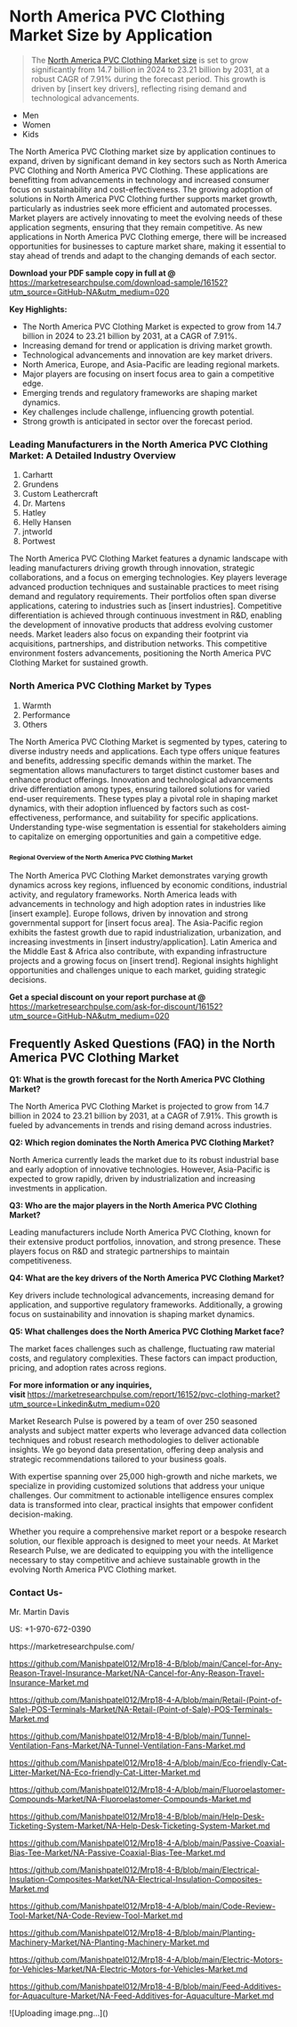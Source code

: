 <h1>North America PVC Clothing Market&nbsp;Size by Application</h1><blockquote><p>The <a href="https://marketresearchpulse.com/download-sample/16152?utm_source=GitHub-NA&amp;utm_medium=020">North America PVC Clothing Market size</a> is set to grow significantly from 14.7 billion in 2024 to 23.21 billion by 2031, at a robust CAGR of 7.91% during the forecast period. This growth is driven by [insert key drivers], reflecting rising demand and technological advancements.</p></blockquote><ul><li>Men<li> Women<li> Kids</li></ul><p>The North America PVC Clothing market size by application continues to expand, driven by significant demand in key sectors such as North America PVC Clothing and North America PVC Clothing. These applications are benefitting from advancements in technology and increased consumer focus on sustainability and cost-effectiveness. The growing adoption of solutions in North America PVC Clothing further supports market growth, particularly as industries seek more efficient and automated processes. Market players are actively innovating to meet the evolving needs of these application segments, ensuring that they remain competitive. As new applications in North America PVC Clothing emerge, there will be increased opportunities for businesses to capture market share, making it essential to stay ahead of trends and adapt to the changing demands of each sector.</p><p><strong>Download your PDF sample copy in full at @ </strong><a href="https://marketresearchpulse.com/download-sample/16152?utm_source=GitHub-NA&amp;utm_medium=020">https://marketresearchpulse.com/download-sample/16152?utm_source=GitHub-NA&amp;utm_medium=020</a></p><p><strong>Key Highlights: </strong></p><ul><li>The North America PVC Clothing Market is expected to grow from 14.7 billion in 2024 to 23.21 billion by 2031, at a CAGR of 7.91%.</li><li>Increasing demand for trend or application is driving market growth.</li><li>Technological advancements and innovation are key market drivers.</li><li>North America, Europe, and Asia-Pacific are leading regional markets.</li><li>Major players are focusing on insert focus area to gain a competitive edge.</li><li>Emerging trends and regulatory frameworks are shaping market dynamics.</li><li>Key challenges include challenge, influencing growth potential.</li><li>Strong growth is anticipated in sector over the forecast period.</li></ul><h3>Leading Manufacturers in the North America PVC Clothing Market: A Detailed Industry Overview</h3><ol><li>Carhartt</li><li>Grundens</li><li>Custom Leathercraft</li><li>Dr. Martens</li><li>Hatley</li><li>Helly Hansen</li><li>jntworld</li><li>Portwest</li></ol><div class="flex max-w-full flex-col flex-grow"><div class="min-h-8 text-message flex w-full flex-col items-end gap-2 whitespace-normal break-words [.text-message+&amp;]:mt-5" dir="auto" data-message-author-role="assistant" data-message-id="fd8432e4-4910-450d-b182-61b7bfb0a01f" data-message-model-slug="gpt-4o"><div class="flex w-full flex-col gap-1 empty:hidden first:pt-[3px]"><div class="markdown prose w-full break-words dark:prose-invert light"><p>The North America PVC Clothing Market features a dynamic landscape with leading manufacturers driving growth through innovation, strategic collaborations, and a focus on emerging technologies. Key players leverage advanced production techniques and sustainable practices to meet rising demand and regulatory requirements. Their portfolios often span diverse applications, catering to industries such as [insert industries]. Competitive differentiation is achieved through continuous investment in R&amp;D, enabling the development of innovative products that address evolving customer needs. Market leaders also focus on expanding their footprint via acquisitions, partnerships, and distribution networks. This competitive environment fosters advancements, positioning the North America PVC Clothing Market for sustained growth.</p></div></div></div></div><h3>North America PVC Clothing Market by Types</h3><ol><li>Warmth<li> Performance<li> Others</li></ol><div class="flex max-w-full flex-col flex-grow"><div class="min-h-8 text-message flex w-full flex-col items-end gap-2 whitespace-normal break-words [.text-message+&amp;]:mt-5" dir="auto" data-message-author-role="assistant" data-message-id="084470be-0bb7-4664-bddf-5156b4f41249" data-message-model-slug="gpt-4o-mini"><div class="flex w-full flex-col gap-1 empty:hidden first:pt-[3px]"><div class="markdown prose w-full break-words dark:prose-invert light"><p>The North America PVC Clothing Market is segmented by types, catering to diverse industry needs and applications. Each type offers unique features and benefits, addressing specific demands within the market. The segmentation allows manufacturers to target distinct customer bases and enhance product offerings. Innovation and technological advancements drive differentiation among types, ensuring tailored solutions for varied end-user requirements. These types play a pivotal role in shaping market dynamics, with their adoption influenced by factors such as cost-effectiveness, performance, and suitability for specific applications. Understanding type-wise segmentation is essential for stakeholders aiming to capitalize on emerging opportunities and gain a competitive edge.</p></div></div></div></div><h3><span style="font-size: 11px;">Regional Overview of the North America PVC Clothing Market</span></h3><div class="flex max-w-full flex-col flex-grow"><div class="min-h-8 text-message flex w-full flex-col items-end gap-2 whitespace-normal break-words [.text-message+&amp;]:mt-5" dir="auto" data-message-author-role="assistant" data-message-id="e9038762-ce64-4e30-91c9-9bd413514231" data-message-model-slug="gpt-4o-mini"><div class="flex w-full flex-col gap-1 empty:hidden first:pt-[3px]"><div class="markdown prose w-full break-words dark:prose-invert light"><p>The North America PVC Clothing Market demonstrates varying growth dynamics across key regions, influenced by economic conditions, industrial activity, and regulatory frameworks. North America leads with advancements in technology and high adoption rates in industries like [insert example]. Europe follows, driven by innovation and strong governmental support for [insert focus area]. The Asia-Pacific region exhibits the fastest growth due to rapid industrialization, urbanization, and increasing investments in [insert industry/application]. Latin America and the Middle East &amp; Africa also contribute, with expanding infrastructure projects and a growing focus on [insert trend]. Regional insights highlight opportunities and challenges unique to each market, guiding strategic decisions.</p></div></div></div></div><p><strong>Get a special discount on your report purchase at @ </strong><a href="https://marketresearchpulse.com/ask-for-discount/16152?utm_source=GitHub-NA&amp;utm_medium=020">https://marketresearchpulse.com/ask-for-discount/16152?utm_source=GitHub-NA&amp;utm_medium=020</a></p><h2>Frequently Asked Questions (FAQ) in the North America PVC Clothing Market</h2><p><strong>Q1: What is the growth forecast for the North America PVC Clothing Market?</strong></p><p>The North America PVC Clothing Market is projected to grow from 14.7 billion in 2024 to 23.21 billion by 2031, at a CAGR of 7.91%. This growth is fueled by advancements in trends and rising demand across industries.</p><p><strong>Q2: Which region dominates the North America PVC Clothing Market?</strong></p><p>North America currently leads the market due to its robust industrial base and early adoption of innovative technologies. However, Asia-Pacific is expected to grow rapidly, driven by industrialization and increasing investments in application.</p><p><strong>Q3: Who are the major players in the North America PVC Clothing Market?</strong></p><p>Leading manufacturers include North America PVC Clothing, known for their extensive product portfolios, innovation, and strong presence. These players focus on R&amp;D and strategic partnerships to maintain competitiveness.</p><p><strong>Q4: What are the key drivers of the North America PVC Clothing Market?</strong></p><p>Key drivers include technological advancements, increasing demand for application, and supportive regulatory frameworks. Additionally, a growing focus on sustainability and innovation is shaping market dynamics.</p><p><strong>Q5: What challenges does the North America PVC Clothing Market face?</strong></p><p>The market faces challenges such as challenge, fluctuating raw material costs, and regulatory complexities. These factors can impact production, pricing, and adoption rates across regions.</p><p><strong>For more information or any inquiries, visit&nbsp;</strong><a href="https://marketresearchpulse.com/report/16152/pvc-clothing-market?utm_source=Linkedin&utm_medium=020">https://marketresearchpulse.com/report/16152/pvc-clothing-market?utm_source=Linkedin&utm_medium=020</a></p><p>Market Research Pulse is powered by a team of over 250 seasoned analysts and subject matter experts who leverage advanced data collection techniques and robust research methodologies to deliver actionable insights. We go beyond data presentation, offering deep analysis and strategic recommendations tailored to your business goals.</p><p>With expertise spanning over 25,000 high-growth and niche markets, we specialize in providing customized solutions that address your unique challenges. Our commitment to actionable intelligence ensures complex data is transformed into clear, practical insights that empower confident decision-making.</p><p>Whether you require a comprehensive market report or a bespoke research solution, our flexible approach is designed to meet your needs. At Market Research Pulse, we are dedicated to equipping you with the intelligence necessary to stay competitive and achieve sustainable growth in the evolving North America PVC Clothing market.</p><h3><strong>Contact Us-</strong></h3><p>Mr. Martin Davis</p><p>US: +1-970-672-0390</p><p>https://marketresearchpulse.com/</p><p><a href="https://github.com/Manishpatel012/Mrp18-4-B/blob/main/Cancel-for-Any-Reason-Travel-Insurance-Market/NA-Cancel-for-Any-Reason-Travel-Insurance-Market.md">https://github.com/Manishpatel012/Mrp18-4-B/blob/main/Cancel-for-Any-Reason-Travel-Insurance-Market/NA-Cancel-for-Any-Reason-Travel-Insurance-Market.md</a></p><p><a href="https://github.com/Manishpatel012/Mrp18-4-A/blob/main/Retail-(Point-of-Sale)-POS-Terminals-Market/NA-Retail-(Point-of-Sale)-POS-Terminals-Market.md">https://github.com/Manishpatel012/Mrp18-4-A/blob/main/Retail-(Point-of-Sale)-POS-Terminals-Market/NA-Retail-(Point-of-Sale)-POS-Terminals-Market.md</a></p><p><a href="https://github.com/Manishpatel012/Mrp18-4-B/blob/main/Tunnel-Ventilation-Fans-Market/NA-Tunnel-Ventilation-Fans-Market.md">https://github.com/Manishpatel012/Mrp18-4-B/blob/main/Tunnel-Ventilation-Fans-Market/NA-Tunnel-Ventilation-Fans-Market.md</a></p><p><a href="https://github.com/Manishpatel012/Mrp18-4-A/blob/main/Eco-friendly-Cat-Litter-Market/NA-Eco-friendly-Cat-Litter-Market.md">https://github.com/Manishpatel012/Mrp18-4-A/blob/main/Eco-friendly-Cat-Litter-Market/NA-Eco-friendly-Cat-Litter-Market.md</a></p><p><a href="https://github.com/Manishpatel012/Mrp18-4-A/blob/main/Fluoroelastomer-Compounds-Market/NA-Fluoroelastomer-Compounds-Market.md">https://github.com/Manishpatel012/Mrp18-4-A/blob/main/Fluoroelastomer-Compounds-Market/NA-Fluoroelastomer-Compounds-Market.md</a></p><p><a href="https://github.com/Manishpatel012/Mrp18-4-B/blob/main/Help-Desk-Ticketing-System-Market/NA-Help-Desk-Ticketing-System-Market.md">https://github.com/Manishpatel012/Mrp18-4-B/blob/main/Help-Desk-Ticketing-System-Market/NA-Help-Desk-Ticketing-System-Market.md</a></p><p><a href="https://github.com/Manishpatel012/Mrp18-4-A/blob/main/Passive-Coaxial-Bias-Tee-Market/NA-Passive-Coaxial-Bias-Tee-Market.md">https://github.com/Manishpatel012/Mrp18-4-A/blob/main/Passive-Coaxial-Bias-Tee-Market/NA-Passive-Coaxial-Bias-Tee-Market.md</a></p><p><a href="https://github.com/Manishpatel012/Mrp18-4-B/blob/main/Electrical-Insulation-Composites-Market/NA-Electrical-Insulation-Composites-Market.md">https://github.com/Manishpatel012/Mrp18-4-B/blob/main/Electrical-Insulation-Composites-Market/NA-Electrical-Insulation-Composites-Market.md</a></p><p><a href="https://github.com/Manishpatel012/Mrp18-4-A/blob/main/Code-Review-Tool-Market/NA-Code-Review-Tool-Market.md">https://github.com/Manishpatel012/Mrp18-4-A/blob/main/Code-Review-Tool-Market/NA-Code-Review-Tool-Market.md</a></p><p><a href="https://github.com/Manishpatel012/Mrp18-4-B/blob/main/Planting-Machinery-Market/NA-Planting-Machinery-Market.md">https://github.com/Manishpatel012/Mrp18-4-B/blob/main/Planting-Machinery-Market/NA-Planting-Machinery-Market.md</a></p><p><a href="https://github.com/Manishpatel012/Mrp18-4-A/blob/main/Electric-Motors-for-Vehicles-Market/NA-Electric-Motors-for-Vehicles-Market.md">https://github.com/Manishpatel012/Mrp18-4-A/blob/main/Electric-Motors-for-Vehicles-Market/NA-Electric-Motors-for-Vehicles-Market.md</a></p><p><a href="https://github.com/Manishpatel012/Mrp18-4-B/blob/main/Feed-Additives-for-Aquaculture-Market/NA-Feed-Additives-for-Aquaculture-Market.md">https://github.com/Manishpatel012/Mrp18-4-B/blob/main/Feed-Additives-for-Aquaculture-Market/NA-Feed-Additives-for-Aquaculture-Market.md</a></p>
![Uploading image.png…]()
